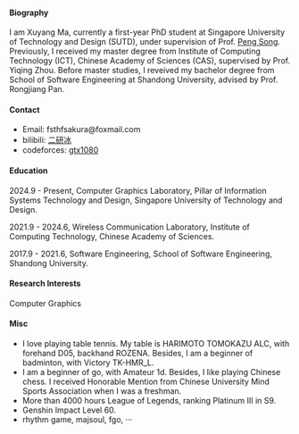 
#### Biography
I am Xuyang Ma, currently a first-year PhD student at Singapore University of Technology and Design (SUTD), under supervision of Prof. [Peng Song](https://songpenghit.github.io/). Previously, I received my master degree from Institute of Computing Technology (ICT), Chinese Academy of Sciences (CAS), supervised by Prof. Yiqing Zhou. Before master studies, I reveived my bachelor degree from School of Software Engineering at Shandong University, advised by Prof. Rongjiang Pan. 

#### Contact
* Email: fsthfsakura\@foxmail.com
* bilibili: [二研冰](https://space.bilibili.com/181720866)
* codeforces: [gtx1080](https://codeforces.com/profile/gtx1080)

#### Education
2024.9 - Present, Computer Graphics Laboratory, Pillar of Information Systems Technology and Design, Singapore University of Technology and Design. 

2021.9 - 2024.6, Wireless Communication Laboratory, Institute of Computing Technology, Chinese Academy of Sciences.

2017.9 - 2021.6, Software Engineering, School of Software Engineering, Shandong University.

#### Research Interests
Computer Graphics

#### Misc

* I love playing table tennis. My table is HARIMOTO TOMOKAZU ALC, with forehand D05, backhand ROZENA. Besides, I am a beginner of badminton, with Victory TK-HMR_L. 
* I am a beginner of go, with Amateur 1d. Besides, I like playing Chinese chess. I received Honorable Mention
from Chinese University Mind Sports Association when I was a freshman.
* More than 4000 hours League of Legends, ranking Platinum III in S9.
* Genshin Impact Level 60.
* rhythm game, majsoul, fgo, ···